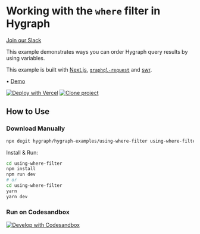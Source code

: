 # Working with the `where` filter in Hygraph

[Join our Slack](https://slack.hygraph.com)

This example demonstrates ways you can order Hygraph query results by using variables.

This example is built with [Next.js](https://nextjs.org), [`graphql-request`](https://github.com/prisma-labs/graphql-request) and [swr](https://swr.vercel.app/).

• [Demo](https://hygraph-using-where-filter.vercel.app)

[![Deploy with Vercel](https://vercel.com/button)](https://vercel.com/import/project?template=https://github.com/hygraph/hygraph-examples/tree/master/using-where-filter) [![Clone project](https://hygraph.com/button)](https://app.hygraph.com/clone/0ff23f7a41ce4da69a366ab299cc24d8)

## How to Use

### Download Manually

```bash
npx degit hygraph/hygraph-examples/using-where-filter using-where-filter
```

Install & Run:

```bash
cd using-where-filter
npm install
npm run dev
# or
cd using-where-filter
yarn
yarn dev
```

### Run on Codesandbox

[![Develop with Codesandbox](https://codesandbox.io/static/img/play-codesandbox.svg)](https://codesandbox.io/s/github/hygraph/hygraph-examples/tree/master/using-where-filter)

